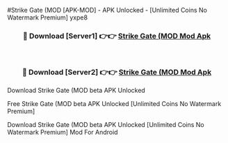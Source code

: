 #Strike Gate (MOD [APK-MOD] - APK Unlocked - [Unlimited Coins No Watermark Premium] yxpe8



<div align="center">

<h3>🔴 Download [Server1] 👉👉 <a href="https://momento.my/?title=Strike_Gate_(MOD">Strike Gate (MOD Mod Apk</a></h3><br>

<h3>🔴 Download [Server2] 👉👉 <a href="https://momento.my/?title=Strike_Gate_(MOD">Strike Gate (MOD Mod Apk</a></h3>
</div>



Download Strike Gate (MOD beta APK Unlocked

Free Strike Gate (MOD beta APK Unlocked [Unlimited Coins No Watermark Premium]

Download Strike Gate (MOD beta APK Unlocked [Unlimited Coins No Watermark Premium] Mod For Android
